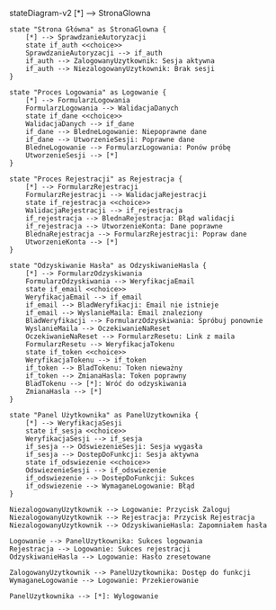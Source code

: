stateDiagram-v2
[*] --> StronaGlowna

    state "Strona Główna" as StronaGlowna {
        [*] --> SprawdzanieAutoryzacji
        state if_auth <<choice>>
        SprawdzanieAutoryzacji --> if_auth
        if_auth --> ZalogowanyUzytkownik: Sesja aktywna
        if_auth --> NiezalogowanyUzytkownik: Brak sesji
    }

    state "Proces Logowania" as Logowanie {
        [*] --> FormularzLogowania
        FormularzLogowania --> WalidacjaDanych
        state if_dane <<choice>>
        WalidacjaDanych --> if_dane
        if_dane --> BledneLogowanie: Niepoprawne dane
        if_dane --> UtworzenieSesji: Poprawne dane
        BledneLogowanie --> FormularzLogowania: Ponów próbę
        UtworzenieSesji --> [*]
    }

    state "Proces Rejestracji" as Rejestracja {
        [*] --> FormularzRejestracji
        FormularzRejestracji --> WalidacjaRejestracji
        state if_rejestracja <<choice>>
        WalidacjaRejestracji --> if_rejestracja
        if_rejestracja --> BlednaRejestracja: Błąd walidacji
        if_rejestracja --> UtworzenieKonta: Dane poprawne
        BlednaRejestracja --> FormularzRejestracji: Popraw dane
        UtworzenieKonta --> [*]
    }

    state "Odzyskiwanie Hasła" as OdzyskiwanieHasla {
        [*] --> FormularzOdzyskiwania
        FormularzOdzyskiwania --> WeryfikacjaEmail
        state if_email <<choice>>
        WeryfikacjaEmail --> if_email
        if_email --> BladWeryfikacji: Email nie istnieje
        if_email --> WyslanieMaila: Email znaleziony
        BladWeryfikacji --> FormularzOdzyskiwania: Spróbuj ponownie
        WyslanieMaila --> OczekiwanieNaReset
        OczekiwanieNaReset --> FormularzResetu: Link z maila
        FormularzResetu --> WeryfikacjaTokenu
        state if_token <<choice>>
        WeryfikacjaTokenu --> if_token
        if_token --> BladTokenu: Token nieważny
        if_token --> ZmianaHasla: Token poprawny
        BladTokenu --> [*]: Wróć do odzyskiwania
        ZmianaHasla --> [*]
    }

    state "Panel Użytkownika" as PanelUzytkownika {
        [*] --> WeryfikacjaSesji
        state if_sesja <<choice>>
        WeryfikacjaSesji --> if_sesja
        if_sesja --> OdswiezenieSesji: Sesja wygasła
        if_sesja --> DostepDoFunkcji: Sesja aktywna
        state if_odswiezenie <<choice>>
        OdswiezenieSesji --> if_odswiezenie
        if_odswiezenie --> DostepDoFunkcji: Sukces
        if_odswiezenie --> WymaganeLogowanie: Błąd
    }

    NiezalogowanyUzytkownik --> Logowanie: Przycisk Zaloguj
    NiezalogowanyUzytkownik --> Rejestracja: Przycisk Rejestracja
    NiezalogowanyUzytkownik --> OdzyskiwanieHasla: Zapomniałem hasła

    Logowanie --> PanelUzytkownika: Sukces logowania
    Rejestracja --> Logowanie: Sukces rejestracji
    OdzyskiwanieHasla --> Logowanie: Hasło zresetowane

    ZalogowanyUzytkownik --> PanelUzytkownika: Dostęp do funkcji
    WymaganeLogowanie --> Logowanie: Przekierowanie

    PanelUzytkownika --> [*]: Wylogowanie
